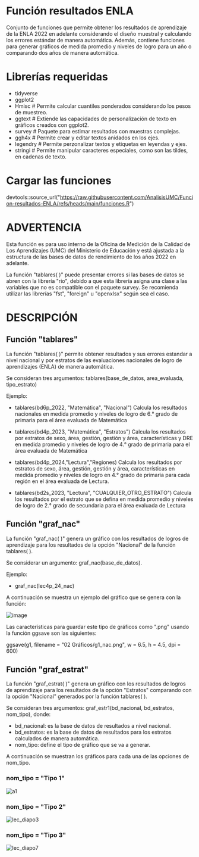 # Función resultados ENLA
Conjunto de funciones que permite obtener los resultados de aprendizaje de la ENLA 2022 en adelante considerando el diseño muestral y calculando los errores estándar de manera automática. Además, contiene funciones para generar gráficos de medida promedio y niveles de logro para un año o comparando dos años de manera automática.

# Librerías requeridas

- tidyverse
- ggplot2
- Hmisc # Permite calcular cuantiles ponderados considerando los pesos de muestreo.
- ggtext # Extiende las capacidades de personalización de texto en gráficos creados con ggplot2.
- survey # Paquete para estimar resultados con muestras complejas.
- ggh4x # Permite crear y editar textos anidados en los ejes.
- legendry # Permite perzonalizar textos y etiquetas en leyendas y ejes.
- stringi # Permite manipular caracteres especiales, como son las tildes, en cadenas de texto.

# Cargar las funciones

devtools::source_url("https://raw.githubusercontent.com/AnalisisUMC/Funcion-resultados-ENLA/refs/heads/main/funciones.R")

# ADVERTENCIA

Esta función es para uso interno de la Oficina de Medición de la Calidad de Los Aprendizajes (UMC) del Ministerio de Educación y está ajustada a la estructura de las bases de datos de rendimiento de los años 2022 en adelante.

La función "tablares( )" puede presentar errores si las bases de datos se abren con la librería "rio", debido a que esta librería asigna una clase a las variables que no es compatible con el paquete survey. Se recomienda utilizar las librerías "fst", "foreign" u "openxlsx" según sea el caso.

# DESCRIPCIÓN

## Función "tablares"
La función "tablares( )" permite obtener resultados y sus errores estandar a nivel nacional y por estratos de las evaluaciones nacionales de logro de aprendizajes (ENLA) de manera automática.

Se consideran tres argumentos: tablares(base_de_datos, area_evaluada, tipo_estrato)

Ejemplo:

- tablares(bd6p_2022, "Matemática", "Nacional")  Calcula los resultados nacionales en medida promedio y niveles de logro de 6.° grado de primaria para el área evaluada de Matemática 

- tablares(bd4p_2023, "Matemática", "Estratos")  Calcula los resultados por estratos de sexo, área, gestión, gestión y área, características y DRE en medida promedio y niveles de logro de 4.° grado de primaria para el área evaluada de Matemática

- tablares(bd4p_2024,"Lectura","Regiones)  Calcula los resultados por estratos de sexo, área, gestión, gestión y área, características en medida promedio y niveles de logro en 4.° grado de primaria para cada región en el área evaluada de Lectura.

- tablares(bd2s_2023, "Lectura", "CUALQUIER_OTRO_ESTRATO")  Calcula los resultados por el estrato que se defina en medida promedio y niveles de logro de 2.° grado de secundaria para el área evaluada de Lectura 

## Función "graf_nac"
La función "graf_nac( )" genera un gráfico con los resultados de logros de aprendizaje para los resultados de la opción "Nacional" de la función tablares( ).

Se considerar un argumento: graf_nac(base_de_datos).

Ejemplo:

- graf_nac(lec4p_24_nac)

A continuación se muestra un ejemplo del gráfico que se genera con la función:

![image](https://github.com/user-attachments/assets/e94cd860-786d-4cce-9b85-3feb975076ab)

Las características para guardar este tipo de gráficos como ".png" usando la función ggsave son las siguientes:

ggsave(g1, 
filename = "02 Gráficos/g1_nac.png", 
w = 6.5, 
h = 4.5, 
dpi = 600)

## Función "graf_estrat"

La función "graf_estrat( )" genera un gráfico con los resultados de logros de aprendizaje para los resultados de la opción "Estratos" comparando con la opción "Nacional" generados por la función tablares( ).

Se consideran tres argumentos: graf_estr1(bd_nacional, bd_estratos, nom_tipo), donde:

- bd_nacional: es la base de datos de resultados a nivel nacional.
- bd_estratos: es la base de datos de resultados para los estratos calculados de manera automática.
- nom_tipo: define el tipo de gráfico que se va a generar.

A continuación se muestran los gráficos para cada una de las opciones de nom_tipo.

### nom_tipo = "Tipo 1"

![a1](https://github.com/user-attachments/assets/4ef441a3-74f8-4176-b315-dc55bd56c9cb)

### nom_tipo = "Tipo 2"

![lec_diapo3](https://github.com/user-attachments/assets/3f0caf80-d2ef-41f3-9752-e95d65ab5668)

### nom_tipo = "Tipo 3"

![lec_diapo7](https://github.com/user-attachments/assets/59264233-c803-4fba-983d-d9274b16a31f)

